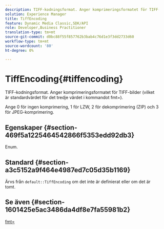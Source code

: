 ```yaml
---
description: TIFF-kodningsformat. Anger komprimeringsformatet för TIFF-bilder (vilket är standardvärdet för det tredje värdet i kommandot fmt=).
solution: Experience Manager
title: TiffEncoding
feature: Dynamic Media Classic,SDK/API
role: Developer,Business Practitioner
translation-type: tm+mt
source-git-commit: d0bc88f55f857762b3bab4c76d1e3f3dd2733d60
workflow-type: tm+mt
source-wordcount: '80'
ht-degree: 0%

---
```



# TiffEncoding{#tiffencoding}

TIFF-kodningsformat. Anger komprimeringsformatet för TIFF-bilder (vilket är standardvärdet för det tredje värdet i kommandot fmt=).

Ange 0 för ingen komprimering, 1 för LZW, 2 för dekomprimering (ZIP) och 3 för JPEG-komprimering.

## Egenskaper {#section-469f5a1225464542866f5353edd92db3}

Enum.

## Standard {#section-a3c5152a9f464e4987ed7c05d35b1169}

Ärvs från `default::TiffEncoding` om det inte är definierat eller om det är tomt.

## Se även {#section-1601425e5ac3486da4df8e7fa55981b2}

[fmt=](../../../../../ir-api/http-protocol/image-rendering-api-ref/c-ir-http-protocol-ref/c-ir-http-protocol-command-reference/r-ir-fmt.md#reference-4c743f67d56b47c5b774fcc900ff758c)
